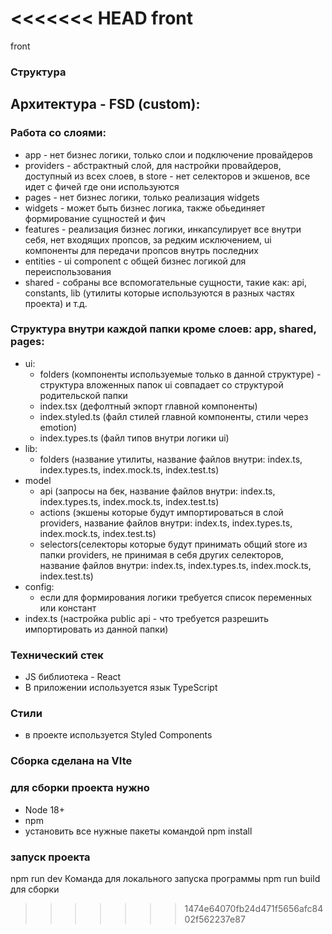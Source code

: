 <<<<<<< HEAD
front
=======
front
### Структура
## Архитектура - FSD (custom):
### Работа со слоями:
*  app - нет бизнес логики, только слои и подключение провайдеров
*  providers - абстрактный слой, для настройки провайдеров, доступный из всех слоев, в store - нет селекторов и экшенов, все идет с фичей где они используются
*  pages - нет бизнес логики, только реализация widgets
*  widgets - может быть бизнес логика, также обьединяет формирование сущностей и фич
*  features - реализация бизнес логики, инкапсулирует все внутри себя, нет входящих пропсов, за редким исключением, ui компоненты для передачи пропсов внутрь последних
*  entities - ui component с общей бизнес логикой для переиспользования
*  shared - собраны все вспомогательные сущности, такие как: api, constants, lib (утилиты которые используются в разных частях проекта) и т.д.

### Структура внутри каждой папки кроме слоев: app, shared, pages:

* ui:
    * folders (компоненты используемые только в данной структуре) - структура вложенных папок ui совпадает со структурой родительской папки
    * index.tsx (дефолтный экпорт главной компоненты)
    * index.styled.ts (файл стилей главной компоненты, стили через emotion)
    * index.types.ts (файл типов внутри логики ui)
* lib:
    * folders (название утилиты, название файлов внутри: index.ts, index.types.ts, index.mock.ts, index.test.ts)
* model
    * api (запросы на бек, название файлов внутри: index.ts, index.types.ts, index.mock.ts, index.test.ts)
    * actions (экшены которые будут импортироваться в слой providers, название файлов внутри: index.ts, index.types.ts, index.mock.ts, index.test.ts)
    * selectors(селекторы которые будут принимать общий store из папки providers, не принимая в себя других селекторов, название файлов внутри: index.ts, index.types.ts, index.mock.ts, index.test.ts)
* config:
    * если для формирования логики требуется список переменных или констант
* index.ts (настройка public api - что требуется разрешить импортировать из данной папки)

### Технический стек
* JS библиотека - React
* В приложении используется язык TypeScript

### Стили
* в проекте используется Styled Components
### Сборка сделана на VIte
### для сборки проекта нужно 
* Node 18+
* npm
* установить все нужные пакеты командой npm install
### запуск проекта
npm run dev Команда для локального запуска программы
npm run build для сборки 
>>>>>>> 1474e64070fb24d471f5656afc8402f562237e87

